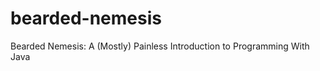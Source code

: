 bearded-nemesis
===============

Bearded Nemesis: A (Mostly) Painless Introduction to Programming With Java
